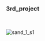 ### 3rd_project
<br>

![sand_1_s1](https://user-images.githubusercontent.com/90809459/163813557-a814caae-03c3-4312-a2d3-2ece9925814c.png)
